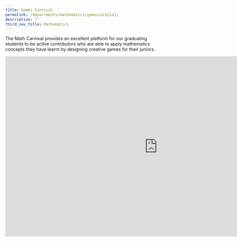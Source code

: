 ```yaml
---
title: Games Carnival
permalink: /departments/mathematics/gamescarnival/
description: ""
third_nav_title: Mathematics
---
```

The Math Carnival provides an excellent platform for our graduating students to be active contributors who are able to apply mathematics concepts they have learnt by designing creative games for their juniors.

<iframe allowfullscreen="true" height="569" width="960" frameborder="0" src="https://docs.google.com/presentation/d/e/2PACX-1vSd_UUAJ87stfdGuvcozRAL8BhL5a1OI2hTCJsZNfDV4uDV_JlPIewZkEufbJIoD1_TZrAio2VQ9N9q/embed?start=false&amp;loop=false&amp;delayms=10000"></iframe>